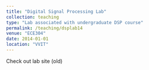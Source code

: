 ```yaml
---
title: "Digital Signal Processing Lab"
collection: teaching
type: "Lab associated with undergraduate DSP course"
permalink: /teaching/dsplab14
venue: "ECE304"
date: 2014-01-01
location: "VVIT"
---
```



Check out lab site (old)

